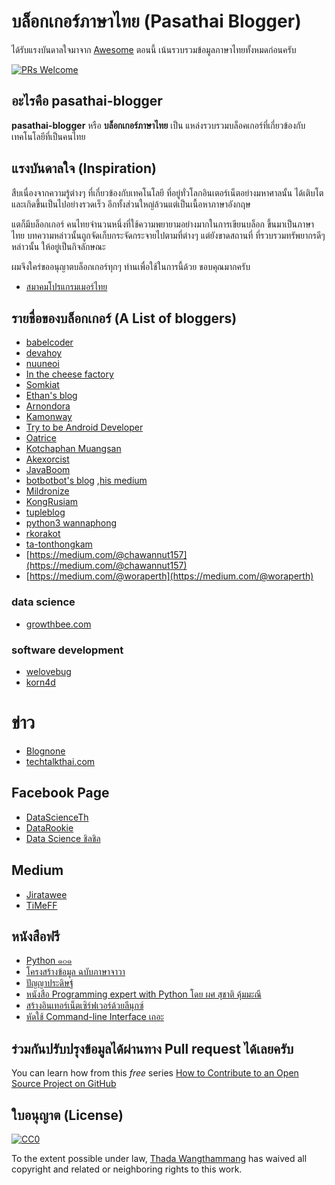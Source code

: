 # บล็อกเกอร์ภาษาไทย (Pasathai Blogger)
ได้รับแรงบันดาลใจมาจาก [Awesome](https://github.com/sindresorhus/awesome) 
ตอนนี้ เน้นรวบรวมข้อมูลภาษาไทยทั้งหมดก่อนครับ

[![PRs Welcome](https://img.shields.io/badge/PRs-welcome-brightgreen.svg?style=flat-square)](http://makeapullrequest.com)

## อะไรคือ pasathai-blogger
**pasathai-blogger** หรือ **บล็อกเกอร์ภาษาไทย** เป็น แหล่งรวบรวมบล็อคเกอร์ที่เกี่ยวข้องกับเทคโนโลยีที่เป็นคนไทย

## แรงบันดาลใจ (Inspiration)
สืบเนื่องจากความรู้ต่างๆ ที่เกี่ยวข้องกับเทคโนโลยี ที่อยู่ทั่วโลกอินเตอร์เน็ตอย่างมหาศาลนั้น ได้เติบโตและเกิดขึ้นเป็นไปอย่างรวดเร็ว อีกทั้งส่วนใหญ่ล้วนแต่เป็นเนื้อหาภาษาอังกฤษ

แตก็มีบล็อกเกอร์ คนไทยจำนวนหนึ่งที่ใช้ความพยายามอย่างมากในการเขียนบล็อก ขึ้นมาเป็นภาษาไทย บทความหล่าวนั้นถูกจัดเก็บกระจัดกระจายไปตามที่ต่างๆ แต่ยังขาดสถานที่ ที่รวบรวมทรัพยากรดีๆ หล่าวนั้น ให้อยู่เป็นกิจลักษณะ

ผมจึงใคร่ขออนุญาตบล็อกเกอร์ทุกๆ ท่านเพื่อใช้ในการนี้ด้วย ขอบคุณมากครับ

- [สมาคมโปรแกรมเมอร์ไทย](https://thaiprogrammer.org)

## รายชื่อของบล็อกเกอร์ (A List of bloggers)

- [babelcoder](https://www.babelcoder.com)
- [devahoy](http://devahoy.com/)
- [nuuneoi](https://nuuneoi.com/)
- [In the cheese factory](https://inthecheesefactory.com)
- [Somkiat](http://www.somkiat.cc/)
- [Ethan's blog](http://www.artit-k.com/)
- [Arnondora](https://www.arnondora.in.th/)
- [Kamonway](http://www.kamonway.com/)
- [Try to be Android Developer](http://www.trydroid.com/)
- [Oatrice](https://oatrice.wordpress.com/)
- [Kotchaphan Muangsan](https://medium.com/@werockstar)
- [Akexorcist](http://www.akexorcist.com/)
- [JavaBoom](https://javaboom.wordpress.com/)
- [botbotbot's blog](http://dev.im-bot.com/) ,[his medium](https://medium.com/@ibot.out)
- [Mildronize](http://dev.mildronize.com)
- [KongRusiam](http://kongruksiamblogger.blogspot.com)
- [tupleblog](https://tupleblog.github.io)
- [python3 wannaphong](https://python3.wannaphong.com)
- [rkorakot](https://rkorakot.blogspot.com)
- [ta-tonthongkam](https://medium.com/ta-tonthongkam)
- [https://medium.com/@chawannut157](https://medium.com/@chawannut157)
- [https://medium.com/@woraperth](https://medium.com/@woraperth)


### data science
- [growthbee.com](https://www.growthbee.com)

### software development
- [welovebug](https://welovebug.com)
- [korn4d](https://korn4d.com)

# ข่าว
- [Blognone](https://www.blognone.com)
- [techtalkthai.com](https://www.techtalkthai.com)

## Facebook Page
- [DataScienceTh](https://www.facebook.com/DataScienceTh/)
- [DataRookie](https://www.facebook.com/datarockie/)
- [Data Science ชิลชิล](https://m.facebook.com/datasciencechill/)

## Medium
- [Jiratawee](https://medium.com/@jirawatee)
- [TiMeFF](https://medium.com/@timeff)

## หนังสือฟรี
- [Python ๑๐๑](https://www.cp.eng.chula.ac.th/books/python101/)
- [โครงสร้างข้อมูล ฉบับภาษาจาวา](https://www.cp.eng.chula.ac.th/books/ds-vjjv/#)
- [ปัญญาประดิษฐ์](https://www.cp.eng.chula.ac.th/books/ai/)
- [หนังสือ Programming expert with Python โดย ผศ สุชาติ คุ้มมะณี](https://isan.msu.ac.th/suchart/Python/ProgrammingExpertwithPython.pdf)
- [สร้างอินเทอร์เน็ตเซิร์ฟเวอร์ด้วยลีนุกซ์](https://linux.thai.net/~ott/books/linuxbook1/)
- [หัดใช้ Command-line Interface เถอะ](https://leanpub.com/lets_learn_cli_right_now)

## ร่วมกันปรับปรุงข้อมูลได้ผ่านทาง Pull request ได้เลยครับ
You can learn how from this *free* series [How to Contribute to an Open Source Project on GitHub](https://egghead.io/series/how-to-contribute-to-an-open-source-project-on-github)

## ใบอนุญาต (License)
[![CC0](http://mirrors.creativecommons.org/presskit/buttons/88x31/svg/cc-zero.svg)](https://creativecommons.org/publicdomain/zero/1.0/)

To the extent possible under law, [Thada Wangthammang](http://dev.mildronize.com) has waived all copyright and related or neighboring rights to this work.
